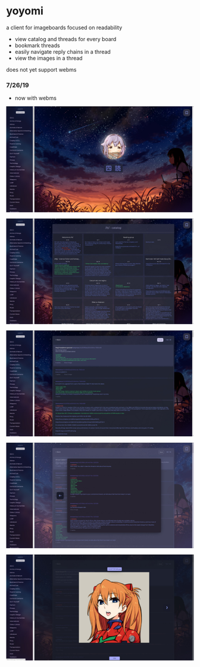 # yoyomi

a client for imageboards focused on readability 

- view catalog and threads for every board
- bookmark threads
- easily navigate reply chains in a thread
- view the images in a thread

does not yet support webms

### 7/26/19

- now with webms

![landing](screencap_landing.jpg)

![catalog](screencap_catalog.jpg)

![thread](screencap_thread.jpg)

![replies](screencap_replies.jpg)

![image](screencap_image.jpg)
